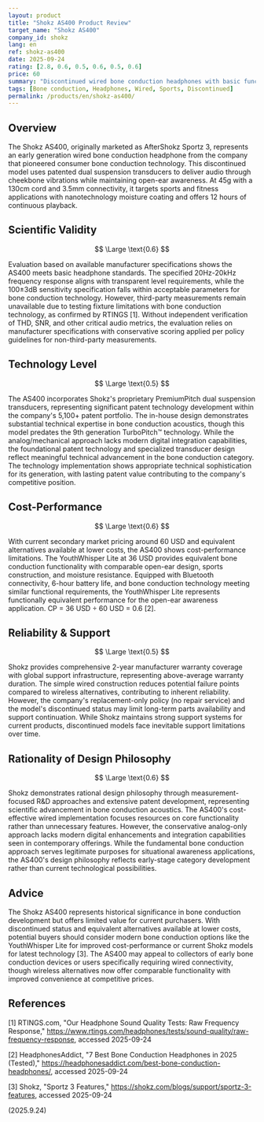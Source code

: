 ```yaml
---
layout: product
title: "Shokz AS400 Product Review"
target_name: "Shokz AS400"
company_id: shokz
lang: en
ref: shokz-as400
date: 2025-09-24
rating: [2.8, 0.6, 0.5, 0.6, 0.5, 0.6]
price: 60
summary: "Discontinued wired bone conduction headphones with basic functionality at secondary market prices"
tags: [Bone conduction, Headphones, Wired, Sports, Discontinued]
permalink: /products/en/shokz-as400/
---
```


## Overview

The Shokz AS400, originally marketed as AfterShokz Sportz 3, represents an early generation wired bone conduction headphone from the company that pioneered consumer bone conduction technology. This discontinued model uses patented dual suspension transducers to deliver audio through cheekbone vibrations while maintaining open-ear awareness. At 45g with a 130cm cord and 3.5mm connectivity, it targets sports and fitness applications with nanotechnology moisture coating and offers 12 hours of continuous playback.

## Scientific Validity

$$ \Large \text{0.6} $$

Evaluation based on available manufacturer specifications shows the AS400 meets basic headphone standards. The specified 20Hz-20kHz frequency response aligns with transparent level requirements, while the 100±3dB sensitivity specification falls within acceptable parameters for bone conduction technology. However, third-party measurements remain unavailable due to testing fixture limitations with bone conduction technology, as confirmed by RTINGS [1]. Without independent verification of THD, SNR, and other critical audio metrics, the evaluation relies on manufacturer specifications with conservative scoring applied per policy guidelines for non-third-party measurements.

## Technology Level

$$ \Large \text{0.5} $$

The AS400 incorporates Shokz's proprietary PremiumPitch dual suspension transducers, representing significant patent technology development within the company's 5,100+ patent portfolio. The in-house design demonstrates substantial technical expertise in bone conduction acoustics, though this model predates the 9th generation TurboPitch™ technology. While the analog/mechanical approach lacks modern digital integration capabilities, the foundational patent technology and specialized transducer design reflect meaningful technical advancement in the bone conduction category. The technology implementation shows appropriate technical sophistication for its generation, with lasting patent value contributing to the company's competitive position.

## Cost-Performance

$$ \Large \text{0.6} $$

With current secondary market pricing around 60 USD and equivalent alternatives available at lower costs, the AS400 shows cost-performance limitations. The YouthWhisper Lite at 36 USD provides equivalent bone conduction functionality with comparable open-ear design, sports construction, and moisture resistance. Equipped with Bluetooth connectivity, 6-hour battery life, and bone conduction technology meeting similar functional requirements, the YouthWhisper Lite represents functionally equivalent performance for the open-ear awareness application. CP = 36 USD ÷ 60 USD = 0.6 [2].

## Reliability & Support

$$ \Large \text{0.5} $$

Shokz provides comprehensive 2-year manufacturer warranty coverage with global support infrastructure, representing above-average warranty duration. The simple wired construction reduces potential failure points compared to wireless alternatives, contributing to inherent reliability. However, the company's replacement-only policy (no repair service) and the model's discontinued status may limit long-term parts availability and support continuation. While Shokz maintains strong support systems for current products, discontinued models face inevitable support limitations over time.

## Rationality of Design Philosophy

$$ \Large \text{0.6} $$

Shokz demonstrates rational design philosophy through measurement-focused R&D approaches and extensive patent development, representing scientific advancement in bone conduction acoustics. The AS400's cost-effective wired implementation focuses resources on core functionality rather than unnecessary features. However, the conservative analog-only approach lacks modern digital enhancements and integration capabilities seen in contemporary offerings. While the fundamental bone conduction approach serves legitimate purposes for situational awareness applications, the AS400's design philosophy reflects early-stage category development rather than current technological possibilities.

## Advice

The Shokz AS400 represents historical significance in bone conduction development but offers limited value for current purchasers. With discontinued status and equivalent alternatives available at lower costs, potential buyers should consider modern bone conduction options like the YouthWhisper Lite for improved cost-performance or current Shokz models for latest technology [3]. The AS400 may appeal to collectors of early bone conduction devices or users specifically requiring wired connectivity, though wireless alternatives now offer comparable functionality with improved convenience at competitive prices.

## References

[1] RTINGS.com, "Our Headphone Sound Quality Tests: Raw Frequency Response," https://www.rtings.com/headphones/tests/sound-quality/raw-frequency-response, accessed 2025-09-24

[2] HeadphonesAddict, "7 Best Bone Conduction Headphones in 2025 (Tested)," https://headphonesaddict.com/best-bone-conduction-headphones/, accessed 2025-09-24

[3] Shokz, "Sportz 3 Features," https://shokz.com/blogs/support/sportz-3-features, accessed 2025-09-24

(2025.9.24)